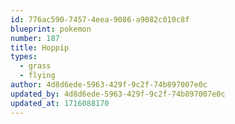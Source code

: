 ```yaml
---
id: 776ac590-7457-4eea-9086-a9082c010c8f
blueprint: pokemon
number: 187
title: Hoppip
types:
  - grass
  - flying
author: 4d8d6ede-5963-429f-9c2f-74b897007e0c
updated_by: 4d8d6ede-5963-429f-9c2f-74b897007e0c
updated_at: 1716088170
---
```


